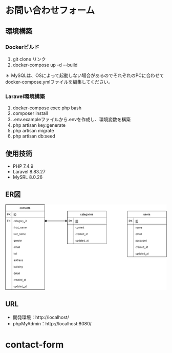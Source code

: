 # お問い合わせフォーム

## 環境構築
### Dockerビルド
1. git clone リンク
2. docker-compose up -d --build

＊ MySQLは、OSによって起動しない場合があるのでそれぞれのPCに合わせてdocker-compose.ymlファイルを編集してください。

### Laravel環境構築
1. docker-compose exec php bash
2. composer install
3. .env.exampleファイルから.envを作成し、環境変数を構築
4. php artisan key:generate
5. php artisan migrate
6. php artisan db:seed

## 使用技術
- PHP 7.4.9
- Laravel 8.83.27
- MySRL 8.0.26

## ER図
![ER diagram of the contact form](assets/images/contact-form.drawio.png)

## URL
- 開発環境：http://localhost/
- phpMyAdmin：http://localhost:8080/
# contact-form
